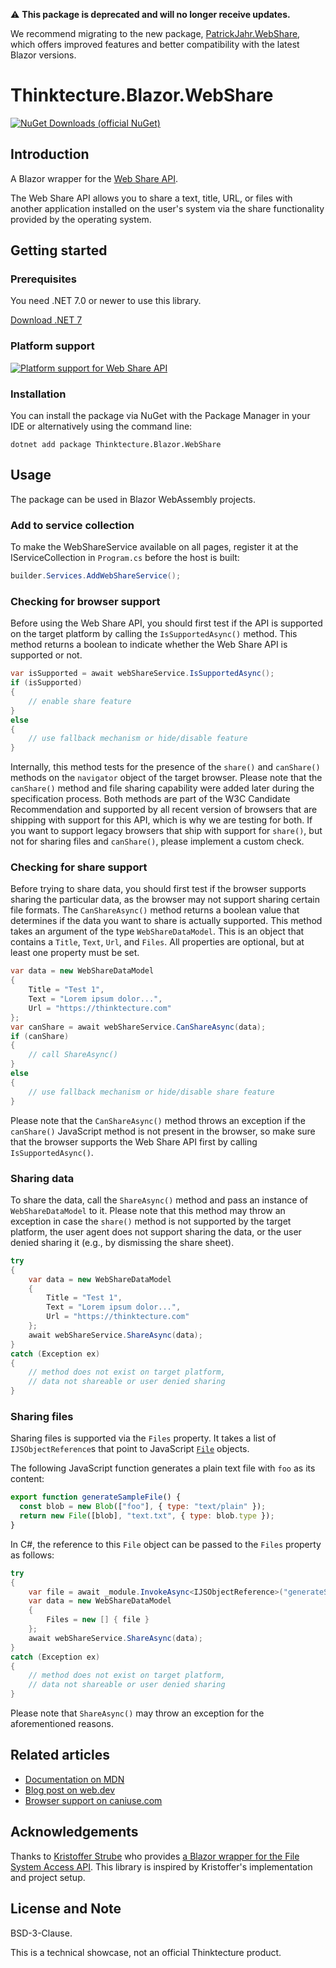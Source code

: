 ⚠️ **This package is deprecated and will no longer receive updates.**

We recommend migrating to the new package, [PatrickJahr.WebShare](https://www.nuget.org/packages/PatrickJahr.Blazor.WebShare/), which offers improved features and better compatibility with the latest Blazor versions.

# Thinktecture.Blazor.WebShare

[![NuGet Downloads (official NuGet)](https://img.shields.io/nuget/dt/Thinktecture.Blazor.WebShare?label=NuGet%20Downloads)](https://www.nuget.org/packages/Thinktecture.Blazor.WebShare/)

## Introduction

A Blazor wrapper for the [Web Share API](https://www.w3.org/TR/web-share/).

The Web Share API allows you to share a text, title, URL, or files with another application installed on the user's system via the share functionality provided by the operating system.

## Getting started

### Prerequisites

You need .NET 7.0 or newer to use this library.

[Download .NET 7](https://dotnet.microsoft.com/download/dotnet/7.0)

### Platform support

[![Platform support for Web Share API](https://caniuse.bitsofco.de/image/web-share.png)](https://caniuse.com/web-share)

### Installation

You can install the package via NuGet with the Package Manager in your IDE or alternatively using the command line:

```
dotnet add package Thinktecture.Blazor.WebShare
```

## Usage

The package can be used in Blazor WebAssembly projects.

### Add to service collection

To make the WebShareService available on all pages, register it at the IServiceCollection in `Program.cs` before the host is built:

```csharp
builder.Services.AddWebShareService();
```

### Checking for browser support

Before using the Web Share API, you should first test if the API is supported on the target platform by calling the `IsSupportedAsync()` method.
This method returns a boolean to indicate whether the Web Share API is supported or not.

```csharp
var isSupported = await webShareService.IsSupportedAsync();
if (isSupported)
{
    // enable share feature
}
else
{
    // use fallback mechanism or hide/disable feature
}
```

Internally, this method tests for the presence of the `share()` and `canShare()` methods on the `navigator` object of the target browser.
Please note that the `canShare()` method and file sharing capability were added later during the specification process.
Both methods are part of the W3C Candidate Recommendation and supported by all recent version of browsers that are shipping with support for this API, which is why we are testing for both.
If you want to support legacy browsers that ship with support for `share()`, but not for sharing files and `canShare()`, please implement a custom check.

### Checking for share support

Before trying to share data, you should first test if the browser supports sharing the particular data, as the browser may not support sharing certain file formats.
The `CanShareAsync()` method returns a boolean value that determines if the data you want to share is actually supported.
This method takes an argument of the type `WebShareDataModel`.
This is an object that contains a `Title`, `Text`, `Url`, and `Files`.
All properties are optional, but at least one property must be set.

```csharp
var data = new WebShareDataModel
{
    Title = "Test 1",
    Text = "Lorem ipsum dolor...",
    Url = "https://thinktecture.com"
};
var canShare = await webShareService.CanShareAsync(data);
if (canShare)
{
    // call ShareAsync()
}
else
{
    // use fallback mechanism or hide/disable share feature
}
```

Please note that the `CanShareAsync()` method throws an exception if the `canShare()` JavaScript method is not present in the browser, so make sure that the browser supports the Web Share API first by calling `IsSupportedAsync()`.

### Sharing data

To share the data, call the `ShareAsync()` method and pass an instance of `WebShareDataModel` to it.
Please note that this method may throw an exception in case the `share()` method is not supported by the target platform, the user agent does not support sharing the data, or the user denied sharing it (e.g., by dismissing the share sheet).

```csharp
try
{
    var data = new WebShareDataModel
    {
        Title = "Test 1",
        Text = "Lorem ipsum dolor...",
        Url = "https://thinktecture.com"
    };
    await webShareService.ShareAsync(data);
}
catch (Exception ex)
{
    // method does not exist on target platform,
    // data not shareable or user denied sharing
}
```

### Sharing files

Sharing files is supported via the `Files` property.
It takes a list of `IJSObjectReference`s that point to JavaScript [`File`](https://developer.mozilla.org/en-US/docs/Web/API/File) objects.

The following JavaScript function generates a plain text file with `foo` as its content:

```js
export function generateSampleFile() {
  const blob = new Blob(["foo"], { type: "text/plain" });
  return new File([blob], "text.txt", { type: blob.type });
}
```

In C#, the reference to this `File` object can be passed to the `Files` property as follows:

```csharp
try
{
    var file = await _module.InvokeAsync<IJSObjectReference>("generateSampleFile");
    var data = new WebShareDataModel
    {
        Files = new [] { file }
    };
    await webShareService.ShareAsync(data);
}
catch (Exception ex)
{
    // method does not exist on target platform,
    // data not shareable or user denied sharing
}
```

Please note that `ShareAsync()` may throw an exception for the aforementioned reasons.

## Related articles

- [Documentation on MDN](https://developer.mozilla.org/en-US/docs/Web/API/Navigator/share)
- [Blog post on web.dev](https://web.dev/web-share/)
- [Browser support on caniuse.com](https://caniuse.com/web-share)

## Acknowledgements

Thanks to [Kristoffer Strube](https://twitter.com/kstrubeg) who provides [a Blazor wrapper for the File System Access API](https://github.com/KristofferStrube/Blazor.FileSystemAccess).
This library is inspired by Kristoffer's implementation and project setup.

## License and Note

BSD-3-Clause.

This is a technical showcase, not an official Thinktecture product.
